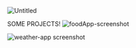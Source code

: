 ![Untitled](https://user-images.githubusercontent.com/88290587/169665511-1922b9f7-fe14-4a44-a689-8f71dafb7f29.png)

SOME PROJECTS!
![foodApp-screenshot](https://user-images.githubusercontent.com/88290587/169668334-ddbb9b8a-0469-40e3-9e83-3a7d8ae166dc.png)

![weather-app screenshot](https://user-images.githubusercontent.com/88290587/169668285-bb27ddf2-1922-4577-8f0f-eeb1a44084ca.png)
